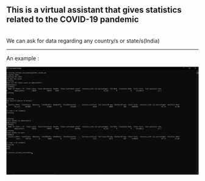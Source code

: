 ## This is a virtual assistant that gives statistics related to the COVID-19 pandemic
<br> We can ask for data regarding any country/s or state/s(India)
<hr>
An example :

![image](image.png)
